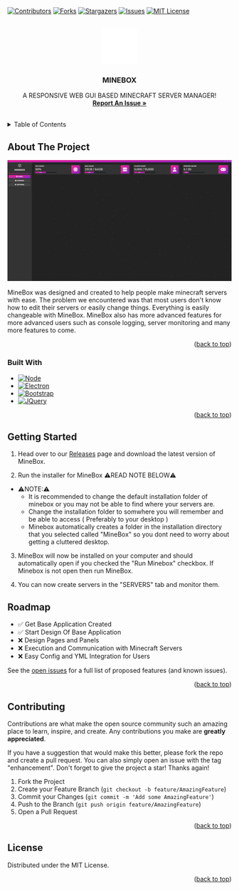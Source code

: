 <a name="readme-top"></a>

[![Contributors][contributors-shield]][contributors-url]
[![Forks][forks-shield]][forks-url]
[![Stargazers][stars-shield]][stars-url]
[![Issues][issues-shield]][issues-url]
[![MIT License][license-shield]][license-url]



<!-- PROJECT LOGO -->
<br />
<div align="center">
  <a href="https://github.com/othneildrew/Best-README-Template">
    <img src="CLIENT/IMG/logoClear.png" alt="Logo" width="80" height="80">
  </a>

  <h3 align="center">MINEBOX</h3>

  <p align="center">
    A RESPONSIVE WEB GUI BASED MINECRAFT SERVER MANAGER!
    <br />
    <a href="https://github.com/Veycade/MineBox/issues"><strong>Report An Issue »</strong></a>
    <br />
    <br />
  </p>
</div>



<!-- TABLE OF CONTENTS -->
<details>
  <summary>Table of Contents</summary>
  <ol>
    <li>
      <a href="#about-the-project">About The Project</a>
      <ul>
        <li><a href="#built-with">Built With</a></li>
      </ul>
    </li>
    <li>
      <a href="#getting-started">Getting Started</a>
    </li>
    <li><a href="#roadmap">Roadmap</a></li>
    <li><a href="#contributing">Contributing</a></li>
    <li><a href="#license">License</a></li>
  </ol>
</details>



<!-- ABOUT THE PROJECT -->
## About The Project

[![MineBox Preview][product-screenshot]](https://raw.githubusercontent.com/Veycade/MineBox/main/preview.png)

MineBox was designed and created to help people make minecraft servers with ease. The problem we encountered was that most users don't know how to edit their servers or easily change things. Everything is easily changeable with MineBox. MineBox also has more advanced features for more advanced users such as console logging, server monitoring and many more features to come. 

<p align="right">(<a href="#readme-top">back to top</a>)</p>



### Built With
* [![Node][Node.js]][Node-url]
* [![Electron][Electron.js]][Electron-url]
* [![Bootstrap][Bootstrap.com]][Bootstrap-url]
* [![JQuery][JQuery.com]][JQuery-url]

<p align="right">(<a href="#readme-top">back to top</a>)</p>



<!-- GETTING STARTED -->
## Getting Started

1. Head over to our <a href="https://github.com/Veycade/MineBox/releases">Releases</a> page and download the latest version of MineBox.

2. Run the installer for MineBox ⚠️READ NOTE BELOW⚠️
   
- ⚠️NOTE:⚠️ 
  - It is recommended to change the default installation folder of minebox or you may not be able to find where your servers are.
  - Change the installation folder to somwhere you will remember and be able to access ( Preferably to your desktop )
  - Minebox automatically creates a folder in the installation directory that you selected called "MineBox" so you dont need to worry about getting a cluttered desktop.

3. MineBox will now be installed on your computer and should automatically open if you checked the "Run Minebox" checkbox. If Minebox is not open then run MineBox.

4. You can now create servers in the "SERVERS" tab and monitor them. 


<!-- ROADMAP -->
## Roadmap

- ✅ Get Base Application Created
- ✅ Start Design Of Base Application
- ❌ Design Pages and Panels
- ❌ Execution and Communication with Minecraft Servers
- ❌ Easy Config and YML Integration for Users

See the [open issues](https://github.com/Veycade/MineBox/issues) for a full list of proposed features (and known issues).

<p align="right">(<a href="#readme-top">back to top</a>)</p>



<!-- CONTRIBUTING -->
## Contributing

Contributions are what make the open source community such an amazing place to learn, inspire, and create. Any contributions you make are **greatly appreciated**.

If you have a suggestion that would make this better, please fork the repo and create a pull request. You can also simply open an issue with the tag "enhancement".
Don't forget to give the project a star! Thanks again!

1. Fork the Project
2. Create your Feature Branch (`git checkout -b feature/AmazingFeature`)
3. Commit your Changes (`git commit -m 'Add some AmazingFeature'`)
4. Push to the Branch (`git push origin feature/AmazingFeature`)
5. Open a Pull Request

<p align="right">(<a href="#readme-top">back to top</a>)</p>



<!-- LICENSE -->
## License

Distributed under the MIT License.

<p align="right">(<a href="#readme-top">back to top</a>)</p>





<!-- MARKDOWN LINKS & IMAGES -->
<!-- https://www.markdownguide.org/basic-syntax/#reference-style-links -->
[contributors-shield]: https://img.shields.io/github/contributors/othneildrew/Best-README-Template.svg?style=for-the-badge
[contributors-url]: https://github.com/Veycade/MineBox/graphs/contributors
[forks-shield]: https://img.shields.io/github/forks/othneildrew/Best-README-Template.svg?style=for-the-badge
[forks-url]: https://github.com/Veycade/MineBox/network/members
[Node.js]: https://img.shields.io/badge/node.js-6DA55F?style=for-the-badge&logo=node.js&logoColor=white
[Node-url]: https://nodejs.org/en
[stars-shield]: https://img.shields.io/github/stars/othneildrew/Best-README-Template.svg?style=for-the-badge
[stars-url]: https://github.com/Veycade/MineBox/stargazers
[issues-shield]: https://img.shields.io/github/issues/othneildrew/Best-README-Template.svg?style=for-the-badge
[issues-url]: https://github.com/Veycade/MineBox/issues
[license-shield]: https://img.shields.io/github/license/othneildrew/Best-README-Template.svg?style=for-the-badge
[license-url]: https://github.com/Veycade/MineBox/blob/master/LICENSE.txt
[product-screenshot]: preview.png
[Electron.js]: https://img.shields.io/badge/Electron-191970?style=for-the-badge&logo=Electron&logoColor=white
[Electron-url]: https://www.electronjs.org
[Bootstrap.com]: https://img.shields.io/badge/Bootstrap-563D7C?style=for-the-badge&logo=bootstrap&logoColor=white
[Bootstrap-url]: https://getbootstrap.com
[JQuery.com]: https://img.shields.io/badge/jQuery-0769AD?style=for-the-badge&logo=jquery&logoColor=white
[JQuery-url]: https://jquery.com 
